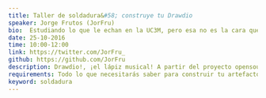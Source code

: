 ```yaml
---
title: Taller de soldadura&#58; construye tu Drawdio
speaker: Jorge Frutos (JorFru)
bio:  Estudiando lo que le echan en la UC3M, pero esa no es la cara que le gusta de la ingeniería. Lo que le mola es crear, compartir y aprender con la tecnología, sobre todo en el mundillo maker. Y a parte de la tecnología le mola el Taekwondo y la música&#58; los instrumentos musicales y los altavoces... Le encantan los altavoces.
date: 25-10-2016
time: 10:00-12:00
link: https://twitter.com/JorFru_
github: https://github.com/JorFru
description: Drawdio!, ¡el lápiz musical! A partir del proyecto opensource de [Jay Silver](http://web.media.mit.edu/~silver/drawdio/), los chicos de UC3Music han hecho algunas modificaciones para tener más volumen de sonido, una PCB muy fácil de soldar y preparada para principiantes. Aunque lo del sonido dulce y harmonioso se les ha ido de las manos... Descubre el proyecto en [GitHub](https://github.com/UC3Music/drawdio/)  Ah! Y... no te lo hemos dicho, te podrás llevar tu Drawdio a casa!
requirements: Todo lo que necesitarás saber para construir tu artefacto sonoro te lo enseñaremos nosotros.
keyword: soldadura
---
```

